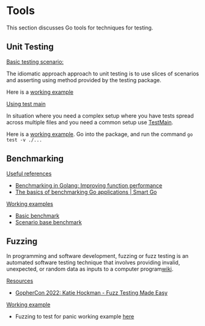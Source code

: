 # Tools

This section discusses Go tools for techniques for testing.

## Unit Testing

<u>Basic testing scenario:</u>

The idiomatic approach approach to unit testing is to use slices of scenarios and asserting using method provided by the testing package.

Here is a [working example](../examples/unit/ex1/ex1_test.go)

<u>Using test main</u>

In situation where you need a complex setup where you have tests spread across multiple files and you need a common setup use [TestMain](https://medium.com/goingogo/why-use-testmain-for-testing-in-go-dafb52b406bc).

Here is a [working example](../examples/unit/ex2/). Go into the package, and run the command `go test -v ./...`


## Benchmarking

<u>Useful references</U>

* [Benchmarking in Golang: Improving function performance](https://blog.logrocket.com/benchmarking-golang-improve-function-performance/)
* [The basics of benchmarking Go applications | Smart Go](https://www.youtube.com/watch?v=pF7hMugCLZU)

<u>Working examples</u>

* [Basic benchmark](../examples/benchmark/ex1/oneoff_test.go)
* [Scenario base benchmark](../examples/benchmark/ex2/scenarios_test.go)

## Fuzzing

In programming and software development, fuzzing or fuzz testing is an automated software testing technique that involves providing invalid, unexpected, or random data as inputs to a computer program[wiki](https://en.wikipedia.org/wiki/Fuzzing).

<u>Resources</u>

* [GopherCon 2022: Katie Hockman - Fuzz Testing Made Easy](https://www.youtube.com/watch?v=7KWPiRq3ZYI)

<u>Working example</u>

* Fuzzing to test for panic working example [here](../examples/fuzz/ex1/)

